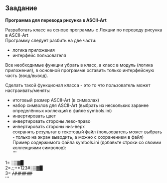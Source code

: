 ## Заадание
**Программа для перевода рисунка в ASCII-Art**

Разработать класс на основе программы с Лекции по переводу рисунка в ASCII-Art    
Программу следует разбить на две части:

- логика приложения    
- интерфейс пользователя    

Все необходимые функции убрать в класс, а класс в модуль (логика приложения), в основной программе оставить только интерфейсную часть (ввод/вывод).

Сделать такой функционал класса - это то что пользователь может настраивать/менять:

- итоговый размер ASCII-Art (в символах)    
- набор символов для ASCII-Art (выбрать из нескольких заранее определённых коллекций в файле symbols.ini)    
- инвертировать цвет    
- инвертировать стороны лево-право    
- инвертировать стороны низ-верх    
сохранять результат в текстовый файл (пользователь может выбрать - только на экран выводить, а можно с сохранением в файл)    
Пример содержимого файла symbols.ini (добавьте строки со своими коллекциями символов):    
'''

1= ░▒▓█  
2=.:;+*123#░▒▓█  
3= ᚋᚌᚍᚎᚏ  
'''
